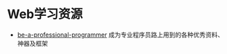 # Web学习资源

* [be-a-professional-programmer](https://github.com/stanzhai/be-a-professional-programmer) 成为专业程序员路上用到的各种优秀资料、神器及框架